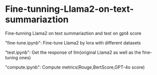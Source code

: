 # Fine-tunning-Llama2-on-text-summariaztion
Fine-tunning Llama2 on text summariaztion and test on gpt4 score

"fine-tune.ipynb": Fine-tune Llama2 by lora with different datasets

"test.ipynb": Get the response of llm(original Llama2 as well as the fine-tuning ones)

"compute.ipynb": Compute metrics(Rouge,BertScore,GPT-4o score)
